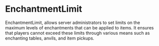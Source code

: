 # EnchantmentLimit
EnchantmentLimit, allows server administrators to set limits on the maximum levels of enchantments that can be applied to items. It ensures that players cannot exceed these limits through various means such as enchanting tables, anvils, and item pickups.
